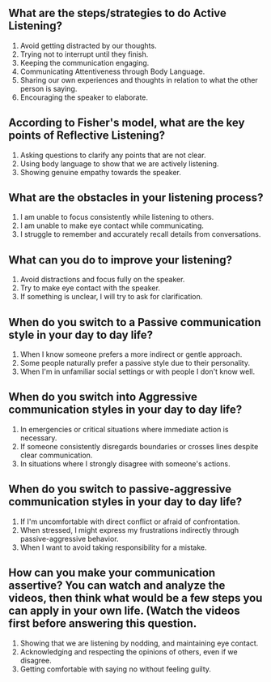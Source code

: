 ## What are the steps/strategies to do Active Listening? 

1. Avoid getting distracted by our thoughts.
2. Trying not to interrupt until they finish.
3. Keeping the communication engaging.
4. Communicating Attentiveness through Body Language.
5. Sharing our own experiences and thoughts in relation to what the other person is saying.
6. Encouraging the speaker to elaborate.

## According to Fisher's model, what are the key points of Reflective Listening?

1. Asking questions to clarify any points that are not clear.
2. Using body language to show that we are actively listening.
3. Showing genuine empathy towards the speaker.

## What are the obstacles in your listening process?

1. I am unable to focus consistently while listening to others.
2. I am unable to make eye contact while communicating.
3. I struggle to remember and accurately recall details from conversations.

## What can you do to improve your listening?

1.  Avoid distractions and focus fully on the speaker.
2.  Try to make eye contact with the speaker.
3.  If something is unclear, I will try to ask for clarification.

## When do you switch to a Passive communication style in your day to day life?

1. When I know someone prefers a more indirect or gentle approach.
2. Some people naturally prefer a passive style due to their personality.
3.  When I'm in unfamiliar social settings or with people I don't know well.

## When do you switch into Aggressive communication styles in your day to day life?

1. In emergencies or critical situations where immediate action is necessary.
2. If someone consistently disregards  boundaries or crosses lines despite clear communication.
3. In situations where I strongly disagree with someone's actions.

## When do you switch to passive-aggressive communication styles in your day to day life?

1. If I'm uncomfortable with direct conflict or afraid of confrontation.
2. When stressed, I might express my frustrations indirectly through passive-aggressive behavior.
3. When I want to avoid taking responsibility for a mistake.

## How can you make your communication assertive? You can watch and analyze the videos, then think what would be a few steps you can apply in your own life. (Watch the videos first before answering this question.

1. Showing that we are listening by nodding, and maintaining eye contact.
2. Acknowledging and respecting the opinions of others, even if we disagree.
3. Getting comfortable with saying no without feeling guilty. 
